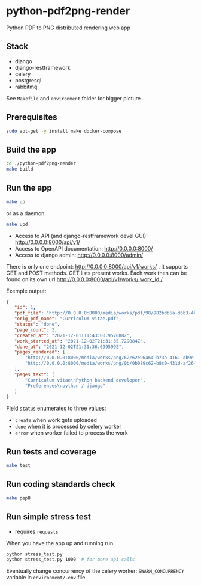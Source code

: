 # python-pdf2png-render
Python PDF to PNG distributed rendering web app

## Stack
 - django
 - django-restframework
 - celery
 - postgresql
 - rabbitmq

See `Makefile` and `environment` folder for bigger picture .

## Prerequisites
```bash
sudo apt-get -y install make docker-compose
```

## Build the app
```bash
cd ./python-pdf2png-render
make build
```

## Run the app
```bash
make up
```

or as a daemon:
```bash
make upd
```

- Access to API (and django-restframework devel GUI): http://0.0.0.0:8000/api/v1/
- Access to OpenAPI documentation: http://0.0.0.0:8000/
- Access to django admin: http://0.0.0.0:8000/admin/

There is only one endpoint: http://0.0.0.0:8000/api/v1/works/ . It supports GET and POST methods.
GET lists present works.
Each work then can be found on its own url  http://0.0.0.0:8000/api/v1/works/:work_id:/ .

Exemple output:
 ```json
{
    "id": 1,
    "pdf_file": "http://0.0.0.0:8000/media/works/pdf/98/982bdb5a-d6b3-4b9f-931d-eafead59f42f.pdf",
    "orig_pdf_name": "Curriculum vitae.pdf",
    "status": "done",
    "page_count": 2,
    "created_at": "2021-12-01T11:43:00.957088Z",
    "work_started_at": "2021-12-02T21:31:35.729884Z",
    "done_at": "2021-12-02T21:31:36.699599Z",
    "pages_rendered": [
        "http://0.0.0.0:8000/media/works/png/62/62e96a64-b73a-4161-ab9e-524fd4a79882.png",
        "http://0.0.0.0:8000/media/works/png/0b/0b089c62-b8c0-431d-af26-011d6de4becd.png"
    ],
    "pages_text": [
        "Curriculum vitae\nPython backend developer",
        "Preferences\npython / django"
    ]
}
```
Field `status` enumerates to three values:
- `create` when work gets uploaded
- `done` when it is processed by celery worker
- `error` when worker failed to process the work

## Run tests and coverage
```bash
make test
```

## Run coding standards check
```bash
make pep8
```


## Run simple stress test
 - requires `requests`

When you have the app up and running run
 ```bash
python stress_test.py
python stress_test.py 1000  # for more api calls
```

 Eventually change concurrency of the celery worker:
 `SWARM_CONCURRENCY` variable in `environment/.env` file